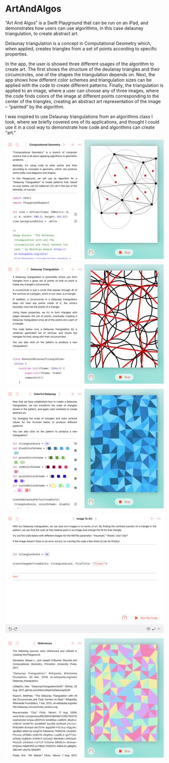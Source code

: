 # ArtAndAlgos

“Art And Algos” is a Swift Playground that can be run on an iPad, and demonstrates how users can use algorithms, in this case delaunay triangulation, to create abstract art. 

Delaunay triangulation is a concept in Computational Geometry which, when applied, creates triangles from a set of points according to specific properties. 

In the app, the user is showed three different usages of the algorithm to create art. The first shows the structure of the deulanay triangles and their circumcircles, one of the shapes the triangulation depends on. Next, the app shows how different color schemes and triangulation sizes can be applied with the code to create different patterns. Finally, the triangulation is applied to an image, where a user can choose any of three images, where the code finds colors of the image at different points corresponding to the center of the triangles, creating an abstract art representation of the image – “painted” by the algorithm. 

I was inspired to use Delaunay triangulations from an algorithms class I took, where we briefly covered one of its applications, and thought I could use it in a cool way to demonstrate how code and algorithms can create “art."

!["Page 1"](./media/page1.png)

!["Page 2"](./media/page2.png)

!["Page 3"](./media/page3.png)

!["Page 4"](./media/page4.png)

!["Page 5"](./media/page5.png)